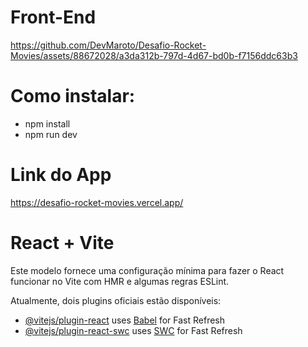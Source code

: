 # Front-End

https://github.com/DevMaroto/Desafio-Rocket-Movies/assets/88672028/a3da312b-797d-4d67-bd0b-f7156ddc63b3

# Como instalar:
* npm install
* npm run dev


# Link do App

https://desafio-rocket-movies.vercel.app/

# React + Vite

Este modelo fornece uma configuração mínima para fazer o React funcionar no Vite com HMR e algumas regras ESLint.

Atualmente, dois plugins oficiais estão disponíveis:

- [@vitejs/plugin-react](https://github.com/vitejs/vite-plugin-react/blob/main/packages/plugin-react/README.md) uses [Babel](https://babeljs.io/) for Fast Refresh
- [@vitejs/plugin-react-swc](https://github.com/vitejs/vite-plugin-react-swc) uses [SWC](https://swc.rs/) for Fast Refresh



